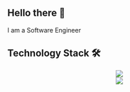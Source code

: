 ## Hello there 👋

I am a Software Engineer

## Technology Stack 🛠️
<div align="center">
  <a href="https://skillicons.dev">
    <img src="https://skillicons.dev/icons?i=html,css,js,ts,py,bootstrap,tailwind,react,nextjs,redux" />
  </a>
</div>
<div align="center">
  <a href="https://skillicons.dev">
    <img src="https://skillicons.dev/icons?i=nodejs,express,flask,mysql,postgres,mongodb,prisma,docker,gcp,vercel,netlify,vite" />
  </a>
</div>
